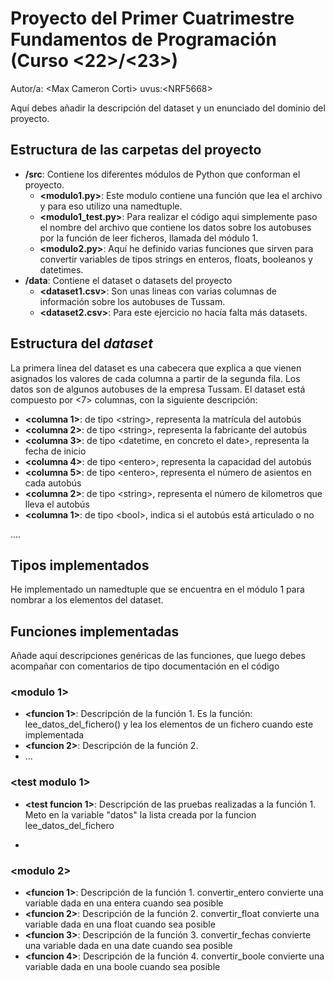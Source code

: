 # Proyecto del Primer Cuatrimestre Fundamentos de Programación (Curso  \<22\>/\<23\>)
Autor/a: \<Max Cameron Corti\>   uvus:\<NRF5668\>

Aquí debes añadir la descripción del dataset y un enunciado del dominio del proyecto.


## Estructura de las carpetas del proyecto

* **/src**: Contiene los diferentes módulos de Python que conforman el proyecto.
  * **\<modulo1.py\>**: Este modulo contiene una función que lea el archivo y para eso utilizo una namedtuple.
  * **\<modulo1_test.py\>**: Para realizar el código aqui simplemente paso el nombre del archivo que contiene los datos sobre los autobuses por la función de leer ficheros, llamada del módulo 1.
  * **\<modulo2.py\>**: Aquí he definido varias funciones que sirven para convertir variables de tipos strings en enteros, floats, booleanos y datetimes. 
* **/data**: Contiene el dataset o datasets del proyecto
    * **\<dataset1.csv\>**: Son unas lineas con varias columnas de información sobre los autobuses de Tussam.
    * **\<dataset2.csv\>**: Para este ejercicio no hacía falta más datasets.
    
## Estructura del *dataset*


La primera línea del dataset es una cabecera que explica a que vienen asignados los valores de cada columna a partir de la segunda fila. Los datos son de algunos autobuses de la empresa Tussam.
El dataset está compuesto por \<7\> columnas, con la siguiente descripción:

* **\<columna 1>**: de tipo \<string\>, representa la matrícula del autobús
* **\<columna 2>**: de tipo \<string\>, representa la fabricante del autobús
* **\<columna 3>**: de tipo \<datetime, en concreto el date\>, representa la fecha de inicio
* **\<columna 4>**: de tipo \<entero\>, representa la capacidad del autobús
* **\<columna 5>**: de tipo \<entero\>, representa el número de asientos en cada autobús
* **\<columna 2>**: de tipo \<string\>, representa el número de kilometros que lleva el autobús
* **\<columna 1>**: de tipo \<bool\>, indica si el autobús está articulado o no

....

## Tipos implementados

He implementado un namedtuple que se encuentra en el módulo 1 para nombrar a los elementos del dataset.
## Funciones implementadas
Añade aquí descripciones genéricas de las funciones, que luego debes acompañar con comentarios de tipo documentación en el código

### \<modulo 1\>

* **<funcion 1>**: Descripción de la función 1.
Es la función: lee_datos_del_fichero() y lea los elementos de un fichero cuando este implementada
* **<funcion 2>**: Descripción de la función 2.
* ...

### \<test modulo 1\>

* **<test funcion 1>**: Descripción de las pruebas realizadas a la función 1.
Meto en la variable "datos" la lista creada por la funcion lee_datos_del_fichero

* 
### \<modulo 2\>

* **<funcion 1>**: Descripción de la función 1.
convertir_entero convierte una variable dada en una entera cuando sea posible
* **<funcion 2>**: Descripción de la función 2.
convertir_float convierte una variable dada en una float cuando sea posible
* **<funcion 3>**: Descripción de la función 3.
convertir_fechas convierte una variable dada en una date cuando sea posible
* **<funcion 4>**: Descripción de la función 4.
convertir_boole convierte una variable dada en una boole cuando sea posible
